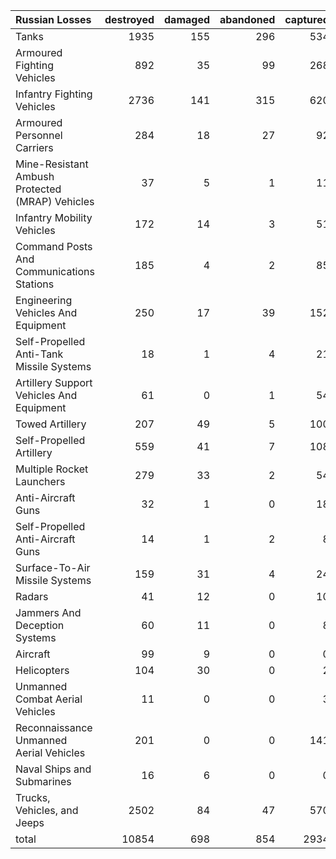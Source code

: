 | Russian Losses                                   |   destroyed |   damaged |   abandoned |   captured |   total |
|:-------------------------------------------------|------------:|----------:|------------:|-----------:|--------:|
| Tanks                                            |        1935 |       155 |         296 |        534 |    2920 |
| Armoured Fighting Vehicles                       |         892 |        35 |          99 |        268 |    1294 |
| Infantry Fighting Vehicles                       |        2736 |       141 |         315 |        620 |    3812 |
| Armoured Personnel Carriers                      |         284 |        18 |          27 |         92 |     421 |
| Mine-Resistant Ambush Protected  (MRAP) Vehicles |          37 |         5 |           1 |         11 |      54 |
| Infantry Mobility Vehicles                       |         172 |        14 |           3 |         51 |     240 |
| Command Posts And Communications Stations        |         185 |         4 |           2 |         85 |     276 |
| Engineering Vehicles And Equipment               |         250 |        17 |          39 |        152 |     458 |
| Self-Propelled Anti-Tank Missile Systems         |          18 |         1 |           4 |         21 |      44 |
| Artillery Support Vehicles And Equipment         |          61 |         0 |           1 |         54 |     116 |
| Towed Artillery                                  |         207 |        49 |           5 |        100 |     361 |
| Self-Propelled Artillery                         |         559 |        41 |           7 |        108 |     715 |
| Multiple Rocket Launchers                        |         279 |        33 |           2 |         54 |     368 |
| Anti-Aircraft Guns                               |          32 |         1 |           0 |         18 |      51 |
| Self-Propelled Anti-Aircraft Guns                |          14 |         1 |           2 |          8 |      25 |
| Surface-To-Air Missile Systems                   |         159 |        31 |           4 |         24 |     218 |
| Radars                                           |          41 |        12 |           0 |         10 |      63 |
| Jammers And Deception Systems                    |          60 |        11 |           0 |          8 |      79 |
| Aircraft                                         |          99 |         9 |           0 |          0 |     108 |
| Helicopters                                      |         104 |        30 |           0 |          2 |     136 |
| Unmanned Combat Aerial Vehicles                  |          11 |         0 |           0 |          3 |      14 |
| Reconnaissance Unmanned Aerial Vehicles          |         201 |         0 |           0 |        141 |     342 |
| Naval Ships and Submarines                       |          16 |         6 |           0 |          0 |      22 |
| Trucks, Vehicles, and Jeeps                      |        2502 |        84 |          47 |        570 |    3203 |
| total                                            |       10854 |       698 |         854 |       2934 |   15340 |